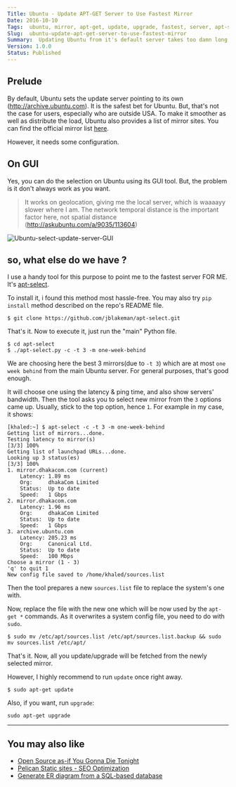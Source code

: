 ```yaml
---
Title: Ubuntu - Update APT-GET Server to Use Fastest Mirror
Date: 2016-10-10
Tags:  ubuntu, mirror, apt-get, update, upgrade, fastest, server, apt-select
Slug:  ubuntu-update-apt-get-server-to-use-fastest-mirror
Summary:  Updating Ubuntu from it's default server takes too damn long. Give it a 10x boost.
Version: 1.0.0
Status: Published
---
```


## Prelude
By default, Ubuntu sets the update server pointing to its own (http://archive.ubuntu.com). It is the safest bet for Ubuntu. But, that's not the case for users, especially who are outside USA. To make it smoother as well as distribute the load, Ubuntu also provides a list of mirror sites. You can find the official mirror list [here](https://launchpad.net/ubuntu/+archivemirrors). 

However, it needs some configuration.


## On GUI
Yes, you can do the selection on Ubuntu using its GUI tool. But, the problem is it don't always work as you want.

> It works on geolocation, giving me the local server, which is waaaayy slower where I am. The network temporal distance is the important factor here, not spatial distance (http://askubuntu.com/a/9035/113604)

![Ubuntu-select-update-server-GUI](http://i.imgur.com/sCWr0zrl.png)

## so, what else do we have ?

I use a handy tool for this purpose to point me to the fastest server FOR ME. It's [apt-select](https://github.com/jblakeman/apt-select).

To install it, i found this method most hassle-free. You may also try `pip install` method described on the repo's README file.

    $ git clone https://github.com/jblakeman/apt-select.git

That's it. Now to execute it, just run the "main" Python file.

    $ cd apt-select
    $ ./apt-select.py -c -t 3 -m one-week-behind

We are choosing here the best 3 mirrors(due to `-t 3`) which are at most `one week behind` from the main Ubuntu server. For general purposes, that's good enough.

It will choose one using the latency & ping time, and also show servers' bandwidth. Then the tool asks you to select new mirror from the `3` options came up. Usually, stick to the top option, hence `1`. 
For example in my case, it shows:

```
[khaled:~] $ apt-select -c -t 3 -m one-week-behind
Getting list of mirrors...done.
Testing latency to mirror(s)
[3/3] 100%
Getting list of launchpad URLs...done.
Looking up 3 status(es)
[3/3] 100%
1. mirror.dhakacom.com (current)
    Latency: 1.89 ms
    Org:     dhakaCom Limited
    Status:  Up to date
    Speed:   1 Gbps
2. mirror.dhakacom.com
    Latency: 1.96 ms
    Org:     dhakaCom Limited
    Status:  Up to date
    Speed:   1 Gbps
3. archive.ubuntu.com
    Latency: 205.23 ms
    Org:     Canonical Ltd.
    Status:  Up to date
    Speed:   100 Mbps
Choose a mirror (1 - 3)
'q' to quit 1
New config file saved to /home/khaled/sources.list
```

Then the tool prepares a new `sources.list` file to replace the system's one with.

Now, replace the file with the new one which will be now used by the `apt-get *` commands. As it overwrites a system config file, you need to do with `sudo`.

    $ sudo mv /etc/apt/sources.list /etc/apt/sources.list.backup && sudo mv sources.list /etc/apt/

That's it. Now, all you update/upgrade will be fetched from the newly selected mirror.

However, I highly recommend to run `update` once right away.

    $ sudo apt-get update
    
Also, if you want, run `upgrade`:
    
    sudo apt-get upgrade

--------------------------

## You may also like
 * [Open Source as-if You Gonna Die Tonight](https://blog.kmonsoor.com/open-source-as-if-you-gonna-die-tonight/?utm_source=related_footer&utm_keyword=coding)
 * [Pelican Static sites - SEO Optimization](https://blog.kmonsoor.com/pelican-how-to-make-seo-friendly/?utm_source=related_footer&utm_keyword=python)
 * [Generate ER diagram from a SQL-based database](https://blog.kmonsoor.com/generate-er-diagram-from-sql-database/?utm_source=related_footer&utm_keyword=coding)
